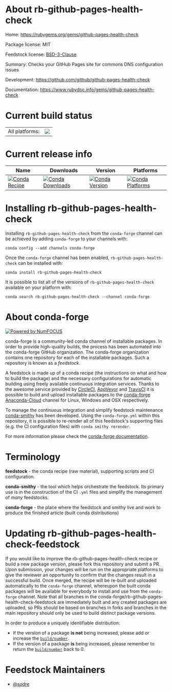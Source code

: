 About rb-github-pages-health-check
==================================

Home: https://rubygems.org/gems/github-pages-health-check

Package license: MIT

Feedstock license: [BSD-3-Clause](https://github.com/conda-forge/rb-github-pages-health-check-feedstock/blob/master/LICENSE.txt)

Summary: Checks your GitHub Pages site for commons DNS configuration issues

Development: https://github.com/github/github-pages-health-check

Documentation: https://www.rubydoc.info/gems/github-pages-health-check

Current build status
====================


<table><tr><td>All platforms:</td>
    <td>
      <a href="https://dev.azure.com/conda-forge/feedstock-builds/_build/latest?definitionId=7692&branchName=master">
        <img src="https://dev.azure.com/conda-forge/feedstock-builds/_apis/build/status/rb-github-pages-health-check-feedstock?branchName=master">
      </a>
    </td>
  </tr>
</table>

Current release info
====================

| Name | Downloads | Version | Platforms |
| --- | --- | --- | --- |
| [![Conda Recipe](https://img.shields.io/badge/recipe-rb--github--pages--health--check-green.svg)](https://anaconda.org/conda-forge/rb-github-pages-health-check) | [![Conda Downloads](https://img.shields.io/conda/dn/conda-forge/rb-github-pages-health-check.svg)](https://anaconda.org/conda-forge/rb-github-pages-health-check) | [![Conda Version](https://img.shields.io/conda/vn/conda-forge/rb-github-pages-health-check.svg)](https://anaconda.org/conda-forge/rb-github-pages-health-check) | [![Conda Platforms](https://img.shields.io/conda/pn/conda-forge/rb-github-pages-health-check.svg)](https://anaconda.org/conda-forge/rb-github-pages-health-check) |

Installing rb-github-pages-health-check
=======================================

Installing `rb-github-pages-health-check` from the `conda-forge` channel can be achieved by adding `conda-forge` to your channels with:

```
conda config --add channels conda-forge
```

Once the `conda-forge` channel has been enabled, `rb-github-pages-health-check` can be installed with:

```
conda install rb-github-pages-health-check
```

It is possible to list all of the versions of `rb-github-pages-health-check` available on your platform with:

```
conda search rb-github-pages-health-check --channel conda-forge
```


About conda-forge
=================

[![Powered by NumFOCUS](https://img.shields.io/badge/powered%20by-NumFOCUS-orange.svg?style=flat&colorA=E1523D&colorB=007D8A)](http://numfocus.org)

conda-forge is a community-led conda channel of installable packages.
In order to provide high-quality builds, the process has been automated into the
conda-forge GitHub organization. The conda-forge organization contains one repository
for each of the installable packages. Such a repository is known as a *feedstock*.

A feedstock is made up of a conda recipe (the instructions on what and how to build
the package) and the necessary configurations for automatic building using freely
available continuous integration services. Thanks to the awesome service provided by
[CircleCI](https://circleci.com/), [AppVeyor](https://www.appveyor.com/)
and [TravisCI](https://travis-ci.com/) it is possible to build and upload installable
packages to the [conda-forge](https://anaconda.org/conda-forge)
[Anaconda-Cloud](https://anaconda.org/) channel for Linux, Windows and OSX respectively.

To manage the continuous integration and simplify feedstock maintenance
[conda-smithy](https://github.com/conda-forge/conda-smithy) has been developed.
Using the ``conda-forge.yml`` within this repository, it is possible to re-render all of
this feedstock's supporting files (e.g. the CI configuration files) with ``conda smithy rerender``.

For more information please check the [conda-forge documentation](https://conda-forge.org/docs/).

Terminology
===========

**feedstock** - the conda recipe (raw material), supporting scripts and CI configuration.

**conda-smithy** - the tool which helps orchestrate the feedstock.
                   Its primary use is in the construction of the CI ``.yml`` files
                   and simplify the management of *many* feedstocks.

**conda-forge** - the place where the feedstock and smithy live and work to
                  produce the finished article (built conda distributions)


Updating rb-github-pages-health-check-feedstock
===============================================

If you would like to improve the rb-github-pages-health-check recipe or build a new
package version, please fork this repository and submit a PR. Upon submission,
your changes will be run on the appropriate platforms to give the reviewer an
opportunity to confirm that the changes result in a successful build. Once
merged, the recipe will be re-built and uploaded automatically to the
`conda-forge` channel, whereupon the built conda packages will be available for
everybody to install and use from the `conda-forge` channel.
Note that all branches in the conda-forge/rb-github-pages-health-check-feedstock are
immediately built and any created packages are uploaded, so PRs should be based
on branches in forks and branches in the main repository should only be used to
build distinct package versions.

In order to produce a uniquely identifiable distribution:
 * If the version of a package **is not** being increased, please add or increase
   the [``build/number``](https://conda.io/docs/user-guide/tasks/build-packages/define-metadata.html#build-number-and-string).
 * If the version of a package **is** being increased, please remember to return
   the [``build/number``](https://conda.io/docs/user-guide/tasks/build-packages/define-metadata.html#build-number-and-string)
   back to 0.

Feedstock Maintainers
=====================

* [@sodre](https://github.com/sodre/)

